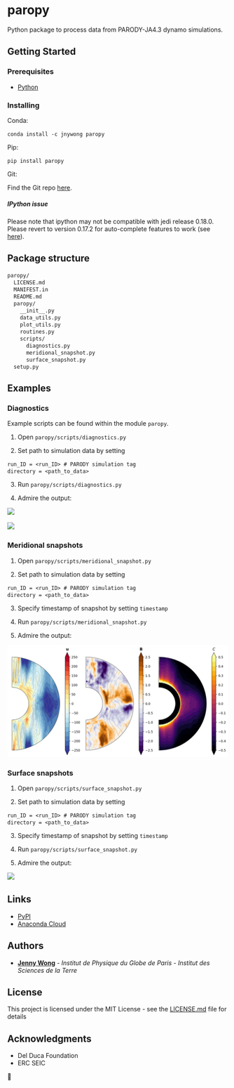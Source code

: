 # paropy

Python package to process data from PARODY-JA4.3 dynamo simulations.

## Getting Started

### Prerequisites
- [Python](https://www.python.org/)

### Installing
Conda:
```
conda install -c jnywong paropy
```

Pip:
```
pip install paropy
```

Git:

Find the Git repo [here](https://github.com/jnywong/nondim-slurry).

##### IPython issue
Please note that ipython may not be compatible with jedi release 0.18.0. Please revert to version 0.17.2 for auto-complete features to work (see [here](https://github.com/ipython/ipython/issues/12740)).

## Package structure
```
paropy/
  LICENSE.md
  MANIFEST.in
  README.md
  paropy/
    __init__.py
    data_utils.py
    plot_utils.py
    routines.py
    scripts/
      diagnostics.py
      meridional_snapshot.py
      surface_snapshot.py
  setup.py
```

## Examples

### Diagnostics

Example scripts can be found within the module `paropy`.

1. Open `paropy/scripts/diagnostics.py`

2. Set path to simulation data by setting

```
run_ID = <run_ID> # PARODY simulation tag
directory = <path_to_data>
```

3. Run `paropy/scripts/diagnostics.py`

4. Admire the output:

![](https://raw.githubusercontent.com/jnywong/paropy/master/docs/diag1_test.png)

![](https://raw.githubusercontent.com/jnywong/paropy/master/docs/diag2_test.png)

### Meridional snapshots

1. Open `paropy/scripts/meridional_snapshot.py`

2. Set path to simulation data by setting

```
run_ID = <run_ID> # PARODY simulation tag
directory = <path_to_data>
```

3. Specify timestamp of snapshot by setting `timestamp`

4. Run `paropy/scripts/meridional_snapshot.py`

5. Admire the output:

![](https://raw.githubusercontent.com/jnywong/paropy/master/docs/merid_test.png)

### Surface snapshots

1. Open `paropy/scripts/surface_snapshot.py`

2. Set path to simulation data by setting

```
run_ID = <run_ID> # PARODY simulation tag
directory = <path_to_data>
```

3. Specify timestamp of snapshot by setting `timestamp`

4. Run `paropy/scripts/surface_snapshot.py`

5. Admire the output:

![](https://raw.githubusercontent.com/jnywong/paropy/master/docs/surface_test.png)

## Links

* [PyPI](https://pypi.org/project/paropy/)
* [Anaconda Cloud](https://anaconda.org/jnywong/paropy)

## Authors

* [**Jenny Wong**](https://jnywong.github.io/) - *Institut de Physique du Globe de Paris - Institut des Sciences de la Terre*

## License

This project is licensed under the MIT License - see the [LICENSE.md](LICENSE.md) file for details

## Acknowledgments

* Del Duca Foundation
* ERC SEIC

:tada:
